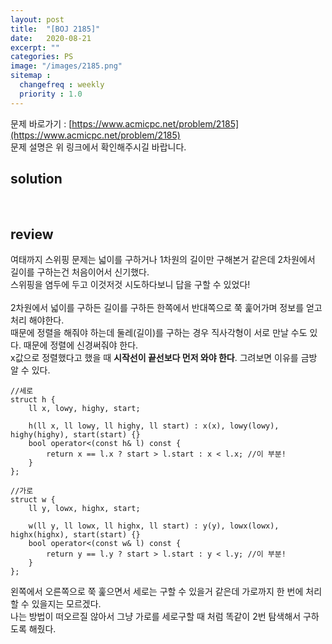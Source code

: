 ```yaml
---
layout: post
title:  "[BOJ 2185]"
date:   2020-08-21
excerpt: ""
categories: PS
image: "/images/2185.png"
sitemap :
  changefreq : weekly
  priority : 1.0
---
```


문제 바로가기 : [https://www.acmicpc.net/problem/2185](https://www.acmicpc.net/problem/2185)<br>
문제 설명은 위 링크에서 확인해주시길 바랍니다.
<br>
## solution
<script src="https://gist.github.com/yooniversal/47343b9b89a03383813a3142502f5a61.js"></script>
<br>

## review
여태까지 스위핑 문제는 넓이를 구하거나 1차원의 길이만 구해본거 같은데 2차원에서 길이를 구하는건 처음이어서 신기했다.<br>
스위핑을 염두에 두고 이것저것 시도하다보니 답을 구할 수 있었다!<br>
<br>
2차원에서 넓이를 구하든 길이를 구하든 한쪽에서 반대쪽으로 쭉 훑어가며 정보를 얻고 처리 해야한다.<br>
때문에 정렬을 해줘야 하는데 둘레(길이)를 구하는 경우 직사각형이 서로 만날 수도 있다. 때문에 정렬에 신경써줘야 한다.<br>
x값으로 정렬했다고 했을 때 <strong>시작선이 끝선보다 먼저 와야 한다</strong>. 그려보면 이유를 금방 알 수 있다.<Br>
```
//세로
struct h {
    ll x, lowy, highy, start;

    h(ll x, ll lowy, ll highy, ll start) : x(x), lowy(lowy), highy(highy), start(start) {}
    bool operator<(const h& l) const {
        return x == l.x ? start > l.start : x < l.x; //이 부분!
    }
};

//가로
struct w {
    ll y, lowx, highx, start;

    w(ll y, ll lowx, ll highx, ll start) : y(y), lowx(lowx), highx(highx), start(start) {}
    bool operator<(const w& l) const {
        return y == l.y ? start > l.start : y < l.y; //이 부분!
    }
};
```
왼쪽에서 오른쪽으로 쭉 훑으면서 세로는 구할 수 있을거 같은데 가로까지 한 번에 처리할 수 있을지는 모르겠다.<br>
나는 방법이 떠오르질 않아서 그냥 가로를 세로구할 때 처럼 똑같이 2번 탐색해서 구하도록 해줬다.

<script src="https://utteranc.es/client.js"
        repo="yooniversal/blog-comments"
        issue-term="pathname"
        theme="github-light"
        crossorigin="anonymous"
        async>
</script>
